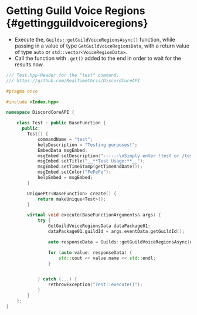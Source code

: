 Getting Guild Voice Regions {#gettingguildvoiceregions}
============
- Execute the, `Guilds::getGuildVoiceRegionsAsync()` function, while passing in a value of type `GetGuildVoiceRegionsData`, with a return value of type `auto` or `std::vector<VoiceRegionData>`.
- Call the function with `.get()` added to the end in order to wait for the results now.

```cpp
/// Test.hpp-Header for the "test" command.
/// https://github.com/RealTimeChris/DiscordCoreAPI

#pragma once

#include <Index.hpp>

namespace DiscordCoreAPI {

	class Test : public BaseFunction {
	  public:
		Test() {
			commandName = "test";
			helpDescription = "Testing purposes!";
			EmbedData msgEmbed;
			msgEmbed.setDescription("------\nSimply enter !test or /test!\n------");
			msgEmbed.setTitle("__**Test Usage:**__");
			msgEmbed.setTimeStamp(getTimeAndDate());
			msgEmbed.setColor("FeFeFe");
			helpEmbed = msgEmbed;
		}

		UniquePtr<BaseFunction> create() {
			return makeUnique<Test>();
		}

		virtual void execute(BaseFunctionArguments& args) {
			try {
				GetGuildVoiceRegionsData dataPackage01;
				dataPackage01.guildId = args.eventData.getGuildId();

				auto responseData = Guilds::getGuildVoiceRegionsAsync(dataPackage01).get();

				for (auto value: responseData) {
					std::cout << value.name << std::endl;
				}


			} catch (...) {
				rethrowException("Test::execute()");
			}
		}
	};
}


```
